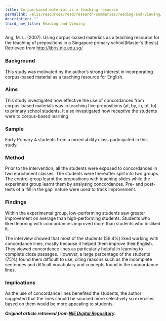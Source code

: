 ```yaml
---
title: Corpus—based material as a teaching resource
permalink: /elis/resources/read/research-summaries/reading-and-viewing/corpus-based-material-teaching-resource/
description: ""
third_nav_title: Reading and Viewing
---
```

Ang, M. L. (2007). Using corpus-based materials as a teaching resource for the teaching of prepositions in a Singapore primary school(Master’s thesis). Retrieved from http://libris.nie.edu.sg/

### Background

This study was motivated by the author’s strong interest in incorporating corpus-based material as a teaching resource for English.

### Aims

This study investigated how effective the use of concordances from corpus-based materials was in teaching five prepositions (at, by, in, of, to) to primary school students. It also investigated how receptive the students were to corpus-based learning.

### Sample

Forty Primary 4 students from a mixed ability class participated in this study.

### Method

Prior to the intervention, all the students were exposed to concordances in two enrichment classes. The students were thereafter split into two groups. The control group learnt the prepositions with teaching slides while the experiment group learnt them by analysing concordances. Pre- and post-tests of a ‘fill in the gap’ nature were used to track improvement.

### Findings

Within the experimental group, low-performing students saw greater improvement on average than high-performing students. Students who liked learning with concordances improved more than students who disliked it.

The interview showed that most of the students (59.4%) liked working with concordance lines, mostly because it helped them improve their English. They viewed concordance lines as particularly helpful in learning to complete cloze passages. However, a large percentage of the students (75%) found them difficult to use, citing reasons such as the incomplete sentences and difficult vocabulary and concepts found in the concordance lines.

### Implications

As the use of concordance lines benefited the students, the author suggested that the lines should be sourced more selectively so exercises based on them would be more appealing to students.


**_Original article retrieved from [NIE Digital Repository](https://repository.nie.edu.sg/)._**